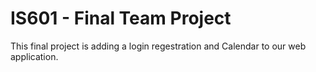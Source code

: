 # IS601 - Final Team Project
This final project is adding a login regestration and Calendar to our web application.





